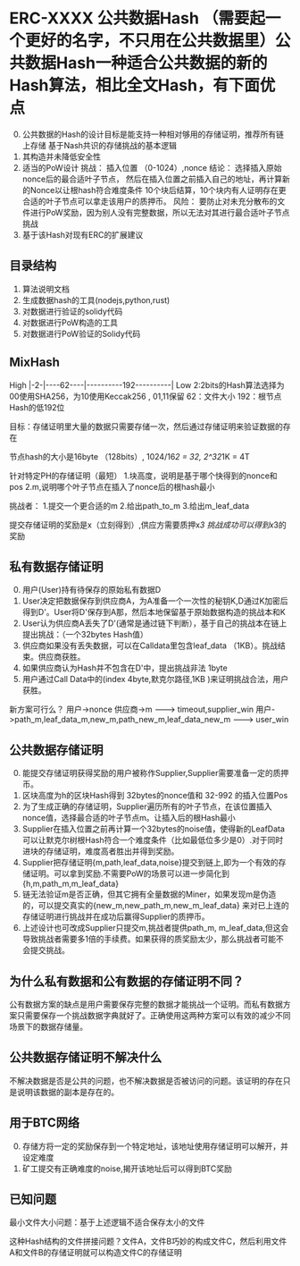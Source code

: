 # ERC-XXXX 公共数据Hash （需要起一个更好的名字，不只用在公共数据里）公共数据Hash一种适合公共数据的新的Hash算法，相比全文Hash，有下面优点
0. 公共数据的Hash的设计目标是能支持一种相对够用的存储证明，推荐所有链上存储
    基于Nash共识的存储挑战的基本逻辑
1. 其构造并未降低安全性
2. 适当的PoW设计 
    挑战： 插入位置 （0-1024）,nonce
    结论： 选择插入原始nonce后的最合适叶子节点， 然后在插入位置之前插入自己的地址，再计算新的Nonce以让根hash符合难度条件
    10个块后结算，10个块内有人证明存在更合适的叶子节点可以拿走该用户的质押币。
    风险： 要防止对未充分散布的文件进行PoW奖励，因为别人没有完整数据，所以无法对其进行最合适叶子节点挑战
3. 基于该Hash对现有ERC的扩展建议 

## 目录结构
1. 算法说明文档
2. 生成数据hash的工具(nodejs,python,rust)
3. 对数据进行验证的solidy代码
4. 对数据进行PoW构造的工具
5. 对数据进行PoW验证的Solidy代码

## MixHash
High |-2-|----62----|----------192----------| Low
2:2bits的Hash算法选择为00使用SHA256，为10使用Keccak256 , 01,11保留
62：文件大小
192：根节点Hash的低192位

目标：存储证明里大量的数据只需要存储一次，然后通过存储证明来验证数据的存在



节点hash的大小是16byte （128bits）, 1024/16*2 = 32, 2^32*1K = 4T


针对特定PH的存储证明（最短）
1.块高度，说明是基于哪个快得到的nonce和pos
2.m,说明哪个叶子节点在插入了nonce后的根hash最小


挑战者：
1.提交一个更合适的m
2.给出path_to_m
3.给出m_leaf_data

提交存储证明的奖励是x（立刻得到）,供应方需要质押x*3
挑战成功可以得到x*3的奖励


## 私有数据存储证明
0. 用户(User)持有待保存的原始私有数据D
1. User决定把数据保存到供应商A，为A准备一个一次性的秘钥K,D通过K加密后得到D'。User将D'保存到A那，然后本地保留基于原始数据构造的挑战本和K
2. User认为供应商A丢失了D'(通常是通过链下判断），基于自己的挑战本在链上提出挑战：（一个32bytes Hash值） 
3. 供应商如果没有丢失数据，可以在Calldata里包含leaf_data （1KB）。挑战结束。供应商获胜。
4. 如果供应商认为Hash并不包含在D'中，提出挑战非法 1byte
5. 用户通过Call Data中的(index 4byte,默克尔路径,1KB )来证明挑战合法，用户获胜。

新方案可行么？
用户->nonce
供应商->m  ---> timeout,supplier_win
用户->path_m,leaf_data_m,new_m,path_new_m,leaf_data_new_m ---> user_win


## 公共数据存储证明 

0. 能提交存储证明获得奖励的用户被称作Supplier,Supplier需要准备一定的质押币。
1. 区块高度为h的区块Hash得到 32bytes的nonce值和 32-992 的插入位置Pos
2. 为了生成正确的存储证明，Supplier遍历所有的叶子节点，在该位置插入nonce值，选择最合适的叶子节点m。让插入后的根Hash最小
3. Supplier在插入位置之前再计算一个32bytes的noise值，使得新的LeafData可以让默克尔树根Hash符合一个难度条件（比如最低位多少是0）.对于同时进块的存储证明，难度高者胜出并得到奖励。
4. Supplier把存储证明{m,path,leaf_data,noise}提交到链上,即为一个有效的存储证明。可以拿到奖励.不需要PoW的场景可以进一步简化到 {h,m,path_m,m_leaf_data}
5. 链无法验证m是否正确，但其它拥有全量数据的Miner，如果发现m是伪造的，可以提交真实的{new_m,new_path_m,new_m_leaf_data} 来对已上连的存储证明进行挑战并在成功后赢得Supplier的质押币。 
6. 上述设计也可改成Supplier只提交m,挑战者提供path_m, m_leaf_data,但这会导致挑战者需要多1倍的手续费。如果获得的质奖励太少，那么挑战者可能不会提交挑战。

## 为什么私有数据和公有数据的存储证明不同？

公有数据方案的缺点是用户需要保存完整的数据才能挑战一个证明。而私有数据方案只需要保存一个挑战数据字典就好了。正确使用这两种方案可以有效的减少不同场景下的数据存储量。



## 公共数据存储证明不解决什么
不解决数据是否是公共的问题，也不解决数据是否被访问的问题。该证明的存在只是说明该数据的副本是存在的。


## 用于BTC网络
0. 存储方将一定的奖励保存到一个特定地址，该地址使用存储证明可以解开，并设定难度
1. 矿工提交有正确难度的noise,揭开该地址后可以得到BTC奖励



## 已知问题
最小文件大小问题：基于上述逻辑不适合保存太小的文件

这种Hash结构的文件拼接问题？文件A，文件B巧妙的构成文件C，然后利用文件A和文件B的存储证明就可以构造文件C的存储证明
